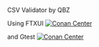 CSV Validator by QBZ

Using FTXUI [![Conan Center](https://img.shields.io/conan/v/ftxui)](https://conan.io/center/recipes/ftxui)

and Gtest [![Conan Center](https://img.shields.io/conan/v/gtest)](https://conan.io/center/recipes/gtest)

